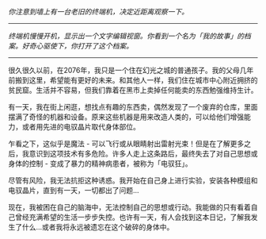 _你注意到墙上有一台老旧的终端机，决定近距离观察一下。_

---

_终端机慢慢开机，显示出一个文字编辑视窗。你看到一个名为「我的故事」的档案。好奇心驱使下，你打开了这个档案。_

---

很久很久以前，在2076年，我只是一个住在幻光之城的普通孩子。我的父母几年前搬到这里，希望能有更好的未来。和其他人一样，我们住在城市中心附近拥挤的贫民窟。生活并不容易，但我们靠着在黑市上卖掉任何能卖的东西勉强维持生计。

有一天，我在街上闲逛，想找点有趣的东西卖，偶然发现了一个废弃的仓库，里面摆满了奇怪的机器和设备。原来这些机器是用来改造人类的，可以给他们增强能力，或者用先进的电驭晶片取代身体部位。

乍看之下，这似乎是魔法 - 可以飞行或从眼睛射出雷射光束！但是在了解更多之后，我意识到这项技术有多危险。许多人走上这条路后，最终失去了对自己思想或身体的控制 - 变成了暴力的精神病患者，被称为「电驭狂」。

尽管有风险，我无法抗拒这种诱惑。我开始在自己身上进行实验，安装各种模组和电驭晶片，直到有一天，一切都出了问题...

现在，我被困在自己的脑海中，无法控制自己的思想或行动。我能做的只有看着自己曾经充满希望的生活一步步失控。也许有一天，有人会找到这本日记，了解我发生了什么...或者我将永远被遗忘在这个破碎的身体中。
